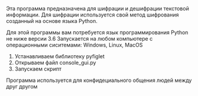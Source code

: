 Эта программа предназначена для шифрации и дешифрации текстовой информации.
Для шифрации используется свой метод шифрования созданный на основе языка Python.

Для этой программы вам потребуется язык программирования Python не ниже версии 3.6
Запускается на любом компьютере с операционными сиситемами: Windows, Linux, MacOS

1. Устанавливаем библиотеку pyfiglet
2. Открываем файл console_gui.py
3. Запускаем скрипт

Программа используется для конфидециального общения людей между друг другом
